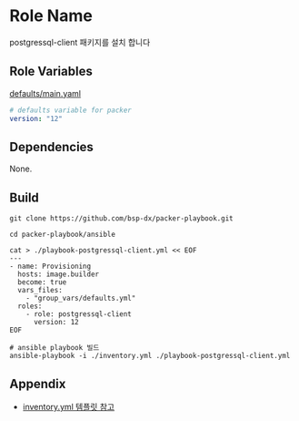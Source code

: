 Role Name
=========

postgressql-client 패키지를 설치 합니다

Role Variables
--------------

[defaults/main.yaml](./defaults/main.yml)
```yaml
# defaults variable for packer
version: "12"
``` 

Dependencies
------------
None.

Build
----------------

```shell
git clone https://github.com/bsp-dx/packer-playbook.git

cd packer-playbook/ansible

cat > ./playbook-postgressql-client.yml << EOF
---
- name: Provisioning
  hosts: image.builder
  become: true
  vars_files:
    - "group_vars/defaults.yml"
  roles:
    - role: postgressql-client
      version: 12
EOF

# ansible playbook 빌드 
ansible-playbook -i ./inventory.yml ./playbook-postgressql-client.yml
```


Appendix
----------------
- [inventory.yml 템플릿 참고](../../../README.md#inventory-example)
